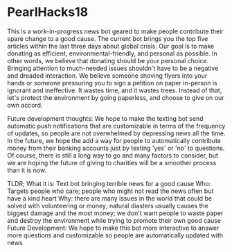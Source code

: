 # PearlHacks18
This is a work-in-progress news bot geared to make people contribute their spare change to a good cause.
The current bot brings you the top five articles within the last three days about global crisis. 
Our goal is to make donating as efficient, environmental-friendly, and personal as possible. 
In other words, we believe that donating should be your personal choice. Bringing attention to much-needed issues shouldn't have to be a negative and dreaded interaction. We believe someone shoving flyers into your hands or someone pressuring you to sign a petition on paper in-person is ignorant and ineffective. It wastes time, and it wastes trees.
Instead of that, let's protect the environment by going paperless, and choose to give on our own accord. 

Future development thoughts: 
We hope to make the texting bot send automatic push notifications that are customizable in terms of the frequency of updates, so people are not overwhelmed by depressing news all the time. In the future, we hope the add a way for people to automatically contribute money from their banking accounts just by texting 'yes' or 'no' to questions. Of course, there is still a long way to go and many factors to consider, but we are hoping the future of giving to charities will be a smoother process than it is now. 


TLDR;
What it is: Text bot bringing terrible news for a good cause
Who: Targets people who care; people who might not read the news often but have a kind heart
Why: there are many issues in the world that could be solved with volunteering or money; natural diasters usually causes the biggest damage and the most money; we don't want people to waste paper and destroy the environment while trying to promote their own good cause
Future Development: We hope to make this bot more interactive to answer more questions and customizable so people are automatically updated with news 
